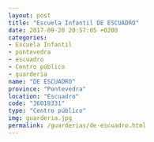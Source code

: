 ```yaml
---
layout: post
title: "Escuela Infantil DE ESCUADRO"
date: 2017-09-20 20:57:05 +0200
categories:
- Escuela Infantil
- pontevedra
- escuadro
- Centro público
- guarderia
name: "DE ESCUADRO"
province: "Pontevedra"
location: "Escuadro"
code: "36018331"
type: "Centro público"
img: guarderia.jpg
permalink: /guarderias/de-escuadro.html
---
```

